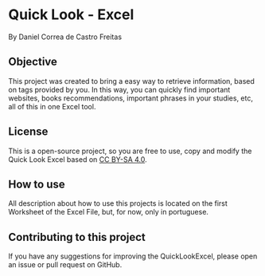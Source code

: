 
# Quick Look - Excel
By Daniel Correa de Castro Freitas


## Objective

This project was created to bring a easy way to retrieve information, based on tags provided by you. In this way, you can quickly find important websites, books recommendations, important phrases in your studies, etc, all of this in one Excel tool.

## License

This is a open-source project, so you are free to use, copy and modify the Quick Look Excel based on [CC BY-SA 4.0](https://creativecommons.org/licenses/by-sa/4.0/).

## How to use

All description about how to use this projects is located on the first Worksheet of the Excel File, but, for now, only in portuguese.

## Contributing to this project

If you have any suggestions for improving the QuickLookExcel, please open an issue or pull request on GitHub.


